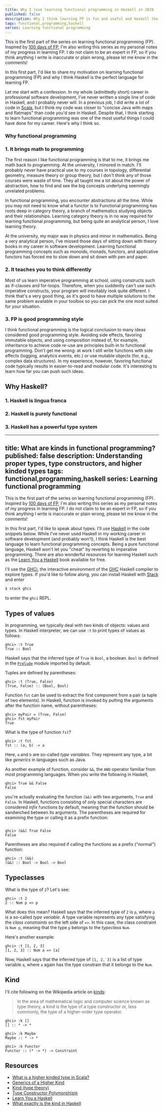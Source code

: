 ```yaml
---
title: Why I love learning functional programming in Haskell in 2020
published: false
description: Why I think learning FP is fun and useful and Haskell the perfect language for it
tags: functional,programming,haskell
series: Learning functional programming
---
```


This is the first part of the series on learning functional programming (FP). Inspired by [100 days of FP](https://dev.to/gillchristian/day-12-lambda-calculus-29hg), I'm also writing this series as my personal notes of my progress in learning FP. I do not claim to be an expert in FP, so if you think anything I write is inaccurate or plain wrong, please let me know in the comments!

In this first part, I'd like to share my motivation on learning functional programming (FP) and why I think Haskell is the perfect language for learning FP.

Let me start with a confession. In my whole (admittedly short) career in professional software development, I've never written a single line of code in Haskell, and I probably never will. In a previous job, I did write a lot of code in [Scala](https://www.scala-lang.org/), but I think my code was closer to "concise Java with maps and flatmaps" than code you'd see in Haskell. Despite that, I think starting to learn functional programming was one of the most useful things I could have done for my career. Here's why I think so.

### Why functional programming

### 1. It brings math to programming

The first reason I like functional programming is that to me, it brings me math back to programming. At the university, I minored in match. I'll probably never have practical use to my courses in topology, differential geometry, measure theory or group theory, but I don't think any of those courses were waste of time. They all taught me a lot about the power of abstraction, how to find and see the big concepts underlying seemingly unrelated problems.

In functional programming, you encounter abstractions all the time. While you may not need to know what a functor is to  Functional programming has roots deep in category theory, a branch of mathematics studying objects and their relationships. Learning category theory is in no way required for learning functional programming, but being quite an analytical person, I love learning theory. 

At the university, my major was in physics and minor in mathematics. Being a very analytical person, I've missed those days of sitting down with theory books in my career in software development. Learning functional programming concepts such as monoids, monads, functors, and applicative functors has forced me to slow down and sit down with pen and paper.

### 2. It teaches you to think differently

Most of us learn imperative programming at school, using constructs such as if-clauses and for-loops. Therefore, when you suddently can't use such imperative constructs, your program will inevitably look quite different. I think that's a very good thing, as it's good to have multiple  solutions to the same problem available in your toolbox so you can pick the one most suited for your situation.

### 3. FP is good programming style

I think functional programming is the logical conclusion to many ideas considered good programming style. Avoiding side effects, favoring immutable objects, and using composition instead of, for example, inheritance to achieve code re-use are principles built-in to functional programming. Don't get me wrong: at work I still write functions with side effects (logging, analytics events, etc.) or use mutable objects (for, e.g., complex data structures). In my experience, however, favoring functional code typically results in easier-to-read and modular code. It's interesting to learn how far you can push such ideas.

## Why Haskell?

### 1. Haskell is lingua franca

### 2. Haskell is purely functional

### 3. Haskell has a powerful type system



---
title: What are kinds in functional programming?
published: false
description: Understanding proper types, type constructors, and higher kinded types
tags: functional,programming,haskell
series: Learning functional programming
---

This is the first part of the series on learning functional programming (FP). Inspired by [100 days of FP](https://dev.to/gillchristian/day-12-lambda-calculus-29hg), I'm also writing this series as my personal notes of my progress in learning FP. I do not claim to be an expert in FP, so if you think anything I write is inaccurate or plain wrong, please let me know in the comments!

In this first part, I'd like to speak about types. I'll use [Haskell](https://www.haskell.org/) in the code snippets below. While I've never used Haskell in my working career in software development (and probably won't), I think Haskell is the best language to learn functional programming concepts. Being a pure functional language, Haskell won't let you "cheat" by reverting to imperative programming. There are also wonderful resources for learning Haskell such as the [Learn You a Haskell](http://learnyouahaskell.com/introduction) book available for free.

I'll use the [GHCi](https://downloads.haskell.org/~ghc/latest/docs/html/users_guide/ghci.html), the interactive environment of the [GHC](https://www.haskell.org/ghc/) Haskell compiler to explore types. If you'd like to follow along, you can install Haskell with [Stack](https://docs.haskellstack.org/en/stable/README/) and enter

```bash
$ stack ghci
```

to enter the `ghci` REPL.

## Types of values

In programming, we typically deal with two kinds of objects: values and types. In Haskell interpreter, we can use `:t` to print types of values as follows:

```
ghci> :t True
True :: Bool
```

Haskell says that the inferred type of `True` is `Bool`, a boolean. `Bool` is defined in the [`Prelude`](https://hackage.haskell.org/package/base-4.6.0.1/docs/Prelude.html) module imported by default.

Tuples are defined by parentheses:

```
ghci> :t (True, False)
(True, False) :: (Bool, Bool)
```

Function `fst` can be used to extract the first component from a pair (a tuple of two elements). In Haskell, function is invoked by putting the arguments after the function name, without parentheses:

```
ghci> myPair = (True, False)
ghci> fst myPair
True
```

What is the type of function `fst`?

```
ghci> :t fst
fst :: (a, b) -> a
```

Here, `a` and `b` are so-called _type variables_. They represent any type, a bit like _generics_ in languages such as Java.

As another example of function, consider `&&`, the `AND` operator familiar from most programming languages. When you write the following in Haskell, 

```
ghci> True && False
False
```

you're actually evaluating the function `(&&)` with two arguments, `True` and `False`. In Haskell, functions consisting of only special characters are considered _infix_ functions by default, meaning that the function should be sandwiched between its arguments. The parentheses are required for examining the type or calling it as a prefix function: 

```

ghci> (&&) True False
False
```

Parentheses are also required if calling the functions as a prefix ("normal") function:

```
ghci> :t (&&)
(&&) :: Bool -> Bool -> Bool
```

## Typeclasses

What is the type of `2`? Let's see:

```
ghci> :t 2
2 :: Num p => p
```

What does this mean? Haskell says that the inferred type of `2` is `p`, where `p` is a so-called _type variable_. A type variable represents any type satisfying the _class constraints_ on the left side of `=>`. In this case, the class constraint is  `Num p`, meaning that the type `p` belongs to the _typeclass_ `Num`.

Here's another example:

```
ghci> :t [1, 2, 3]
[1, 2, 3] :: Num a => [a]
```

Now, Haskell says that the inferred type of `[1, 2, 3]` is a list of type variable `a`, where `a` again has the type constrain that it belongs to the `Num`.  

## Kind

I'll cite following on the Wikipedia article on [kinds](https://en.wikipedia.org/wiki/Kind_%28type_theory%29):

> In the area of mathematical logic and computer science known as type theory, a kind is the type of a type constructor or, less commonly, the type of a higher-order type operator.

```ghci
ghci> :k []
[] :: * -> *
```

```
ghci> :k Maybe
Maybe :: * -> *
```

```ghci
ghci> :k Functor
Functor :: (* -> *) -> Constraint
```


## Resources

- [What is a higher kinded type in Scala?](https://stackoverflow.com/questions/6246719/what-is-a-higher-kinded-type-in-scala)
- [Generics of a Higher Kind](https://adriaanm.github.io/files/higher.pdf)
- [Kind (type theory)](https://en.wikipedia.org/wiki/Kind_%28type_theory%29) 
- [Type Constructor Polymorphism](https://adriaanm.github.io/research/2010/10/06/new-in-scala-2.8-type-constructor-inference/)
- [Learn You a Haskell](http://learnyouahaskell.com/)
- [What exactly is the kind in Haskell](https://stackoverflow.com/questions/27095011/what-exactly-is-the-kind-in-haskell)